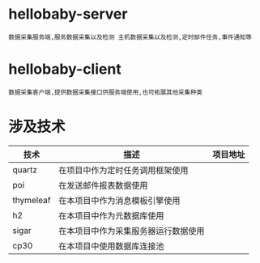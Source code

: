 # hellobaby-server
```
数据采集服务端,服务数据采集以及检测 主机数据采集以及检测,定时邮件任务,事件通知等
```
# hellobaby-client
```
数据采集客户端,提供数据采集接口供服务端使用,也可拓展其他采集种类
```

# 涉及技术 

技术 | 描述|项目地址
---|---|---
quartz |在项目中作为定时任务调用框架使用|
poi |在发送邮件报表数据使用|
thymeleaf|在本项目中作为消息模板引擎使用|
h2|在本项目中作为元数据库使用|
sigar|在本项目中作为采集服务器运行数据使用|
cp30|在本项目中使用数据库连接池|